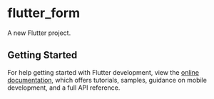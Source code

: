 # flutter_form

A new Flutter project.

## Getting Started
For help getting started with Flutter development, view the
[online documentation](https://docs.flutter.dev/), which offers tutorials,
samples, guidance on mobile development, and a full API reference.
